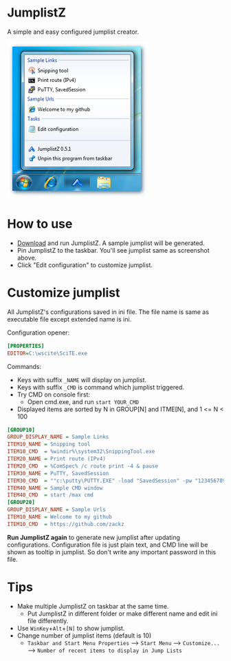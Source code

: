 JumplistZ
=========

A simple and easy configured jumplist creator.

![screenshot](https://github.com/zackz/JumplistZ/raw/master/res/screenshot.png)

How to use
==========

* [Download](https://github.com/zackz/JumplistZ/tree/master/distribution) and run JumplistZ.
A sample jumplist will be generated.
* Pin JumplistZ to the taskbar. You'll see jumplist same as screenshot above.
* Click "Edit configuration" to customize jumplist.

Customize jumplist
==================

All JumplistZ's configurations saved in ini file. The file name is same as executable
file except extended name is ini.

Configuration opener:

```ini
[PROPERTIES]
EDITOR=C:\wscite\SciTE.exe
```

Commands:

* Keys with suffix `_NAME` will display on jumplist.
* Keys with suffix `_CMD` is command which jumplist triggered.
* Try CMD on console first:
  * Open cmd.exe, and run `start YOUR_CMD`
* Displayed items are sorted by N in GROUP[N] and ITME[N], and 1 <= N < 100

```ini
[GROUP10]
GROUP_DISPLAY_NAME = Sample Links
ITEM10_NAME = Snipping tool
ITEM10_CMD  = %windir%\system32\SnippingTool.exe
ITEM20_NAME = Print route (IPv4)
ITEM20_CMD  = %ComSpec% /c route print -4 & pause
ITEM30_NAME = PuTTY, SavedSession
ITEM30_CMD  = ""c:\putty\PUTTY.EXE" -load "SavedSession" -pw "1234567890""
ITEM40_NAME = Sample CMD window
ITEM40_CMD  = start /max cmd
[GROUP20]
GROUP_DISPLAY_NAME = Sample Urls
ITEM10_NAME = Welcome to my github
ITEM10_CMD  = https://github.com/zackz
```

**Run JumplistZ again** to generate new jumplist after updating configurations.
Configuration file is just plain text, and CMD line will be shown as tooltip in
jumplist. So don't write any important password in this file.

Tips
====

* Make multiple JumplistZ on taskbar at the same time.
  * Put JumplistZ in different folder or make different name and edit ini file differently.
* Use `WinKey`+`Alt`+`[N]` to show jumplist.
* Change number of jumplist items (default is 10)
  * `Taskbar and Start Menu Properties` --> `Start Menu` --> `Customize...` -->
`Number of recent items to display in Jump Lists`
